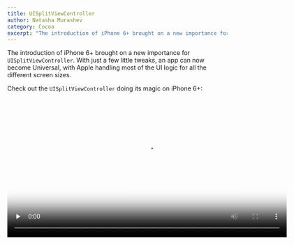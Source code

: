 ```yaml
---
title: UISplitViewController
author: Natasha Murashev
category: Cocoa
excerpt: "The introduction of iPhone 6+ brought on a new importance for UISplitViewController. With just a few little tweaks, an app can now become Universal, with Apple handling most of the UI logic for all the different screen sizes."
---
```


The introduction of iPhone 6+ brought on a new importance for `UISplitViewController`. With just a few little tweaks, an app can now become Universal, with Apple handling most of the UI logic for all the different screen sizes.

Check out the `UISplitViewController` doing its magic on iPhone 6+:

<video preload="none" src="http://nshipster.s3.amazonaws.com/SplitViewDemo.mov" poster="http://nshipster.s3.amazonaws.com/SplitViewDemo.jpg" width="640" controls/>

> Note that the view does not split when the iPhone 6+ is in _Zoomed_ Display mode! (You can change between Standard and Zoomed Display Mode by going to Settings.app → Display & Brightness → View)

<video preload="none" src="http://nshipster.s3.amazonaws.com/SplitViewZoomedDemo.mov" poster="http://nshipster.s3.amazonaws.com/SplitViewZoomedDemo.jpg" width="640" controls/>

Again, Apple handles the logic for figuring out exactly when to show the split views.

## The Storyboard Layout

Here is an overview of what a storyboard layout looks like with a split view controller:

![UISplitViewController Storyboard Layout](http://nshipster.s3.amazonaws.com/uisplitviewcontroller-storyboard-layout.png)

Let's get into more detail:

### Master / Detail

The first step to using a `UISplitViewController` is dragging it onto the storyboard. Next, specify which view controller is the **Master** and which one is the **Detail**.

![UISplitViewController Master-Detail Storyboard ](http://nshipster.s3.amazonaws.com/uisplitviewcontroller-master-detail-storyboard.png)

Do this by selecting the appropriate Relationship Segue:

![UISplitViewController Relationship Segue](http://nshipster.s3.amazonaws.com/uisplitviewcontroller-relationship-segue.png)

The master view controller is usually the navigation controller containing the list view (a `UITableView` in most cases). The detail view controller is the Navigation Controller for the view corresponding to what shows up when the user taps on the list item.

### Show Detail

There is one last part to making the split view controller work: specifying the "Show Detail" segue:

![UISplitViewController Show Detail Segue](http://nshipster.s3.amazonaws.com/uisplitviewcontroller-show-detail-segue.png)

In the example below, when the user taps on a cell in the `SelectColorTableViewController`, they'll be shown a navigation controller with the `ColorViewController` at its root.

### Double Navigation Controllers‽

At this point, you might be wondering why both the Master and the Detail view controllers have to be navigation controllers—especially since there is a "Show Detail" segue from a table view (which is part of the navigation stack) to the Detail view controller. What if the Detail View Controller didn't start with a Navigation Controller?

![UISplitViewController No Detail Navigation Controller](http://nshipster.s3.amazonaws.com/uisplitviewcontroller-no-detail-navigation-controller.png)

By all accounts, the app would still work just fine. On an iPhone 6+, the only difference is the lack of a navigation toolbar when the phone is in landscape mode:

![](http://nshipster.s3.amazonaws.com/uisplitviewcontroller-no-navigation-bar.png)

It's not a big deal, unless you do want your navigation bar to show a title. This ends up being a deal-breaker on an iPad.

<video preload="none" src="http://nshipster.s3.amazonaws.com/iPadSplitViewNoNavBar.mov" poster="http://nshipster.s3.amazonaws.com/iPadSplitViewNoNavBar.jpg" width="540" controls/>

Notice that when the iPad app is first opened up, there is no indication that this is a split view controller at all! To trigger the Master view controller, the user has to magically know to swipe left to right.

Even when the navigation controller is in place, the UI is not that much better at first glance (although seeing a title is definitely an improvement):

![UISplitViewController iPad Navigation Bar No Button](http://nshipster.s3.amazonaws.com/uisplitviewcontroller-ipad-navigation-bar-no-button.png)

### `displayModeButtonItem`

The simplest way to fix this issue would be to somehow indicate that there is more to the app than what's currently on-screen. Luckily, the UISplitViewController has a **displayModeButtonItem**, which can be added to the navigation bar:

```swift
override func viewDidLoad() {
    super.viewDidLoad()

    // ...

    navigationItem.leftBarButtonItem = splitViewController?.displayModeButtonItem()
    navigationItem.leftItemsSupplementBackButton = true
}
```

Build and Run on the iPad again, and now the user gets a nice indication of how to get at the rest of the app:

<video preload="none" src="http://nshipster.s3.amazonaws.com/iPadNavBarWithButton.mov" poster="http://nshipster.s3.amazonaws.com/iPadNavBarWithButton.jpg" width="540" controls/>

`UISplitViewController`'s `displayModeButtonItem` adds a bit of extra-cool usability to the iPhone 6+ in landscape mode, too:

<video preload="none" src="http://nshipster.s3.amazonaws.com/iPhone6PluseDisplayModeButton.mov" poster="http://nshipster.s3.amazonaws.com/iPhone6PluseDisplayModeButton.jpg" width="640" controls/>

By using the `displayModeButtonItem`, you're once again letting Apple figure out what's appropriate for which screen sizes / rotations. Instead of sweating the small (and big) stuff yourself, you can sit back and relax.

## Collapse Detail View Controller

There is one more optimization we can do for the iPhone 6+ via [`UISplitViewControllerDelegate`](https://developer.apple.com/library/ios/documentation/UIKit/Reference/UISplitViewControllerDelegate_protocol/index.html).

When the user first launches the app, we can make the master view controller fully displayed until the user selects a list item:

```swift
import UIKit

class SelectColorTableViewController: UITableViewController, UISplitViewControllerDelegate {
    private var collapseDetailViewController = true

    // MARK: UITableViewController

    override func viewDidLoad() {
        super.viewDidLoad()

        splitViewController?.delegate = self
    }

    // ...

    // MARK: UITableViewDelegate

    override func tableView(tableView: UITableView, didSelectRowAtIndexPath indexPath: NSIndexPath) {
        collapseDetailViewController = false
    }

    // MARK: - UISplitViewControllerDelegate

    func splitViewController(splitViewController: UISplitViewController, collapseSecondaryViewController secondaryViewController: UIViewController!, ontoPrimaryViewController primaryViewController: UIViewController!) -> Bool {
        return collapseDetailViewController
    }
}
```

When the user first opens up the app on iPhone 6+ in portrait orientation, `SelectColorViewController` gets displayed as the primary view controller. Once the user selects a color or the app goes into the background, the `SelectColorViewController` gets collapsed again, and the `ColorViewController` is displayed:

<video preload="none" src="http://nshipster.s3.amazonaws.com/iPhone6PlusPrimaryVCRotation.mov" poster="http://nshipster.s3.amazonaws.com/iPhone6PlusPrimaryVCRotation.jpg" width="640" controls/>

* * *

Be sure to check out the [`UISplitViewControllerDelegate`](https://developer.apple.com/library/ios/documentation/UIKit/Reference/UISplitViewControllerDelegate_protocol/index.html) documentation to learn about all the other fancy things you can do with the `UISplitViewController`.

Given the new different device sizes we now have to work with as iOS developers, the UISplitViewController will soon be our new best friend!

> You can get the complete source code for the project used in this post [on GitHub](https://github.com/NatashaTheRobot/UISplitViewControllerDemo).
